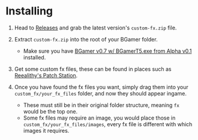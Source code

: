# Installing
1. Head to [Releases](https://github.com/IlEvelynIl/Custom-FX/releases) and grab the latest version's `custom-fx.zip` file.

1. Extract `custom-fx.zip` into the root of your BGamer folder.
    - Make sure you have [BGamer v0.7 w/ BGamerT5.exe from Alpha v0.1](https://drive.google.com/drive/folders/1ETheN_7cJGeOpEKT2ASbIRPYBshtWLG8) installed.

1. Get some custom fx files, these can be found in places such as [Reealithy's Patch Station](https://www.youtube.com/watch?v=da5s8PwkGZM).

1. Once you have found the fx files you want, simply drag them into your `custom_fx/your_fx_files` folder, and now they should appear ingame.
    - These must still be in their original folder structure, meaning `fx` would be the top one.
    - Some fx files may require an image, you would place those in `custom_fx/your_fx_files/images`, every fx file is different with which images it requires.

